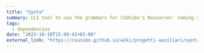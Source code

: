 ```yaml
---
title: "Synta"
summary: CLI tool to use the grammars for CSUnibo's Resources' naming convention
tags:
  - dependencies
date: "2023-10-10T15:49:41+02:00"
external_link: "https://csunibo.github.io/wiki/progetti-ausiliari/synta/"
---
```

